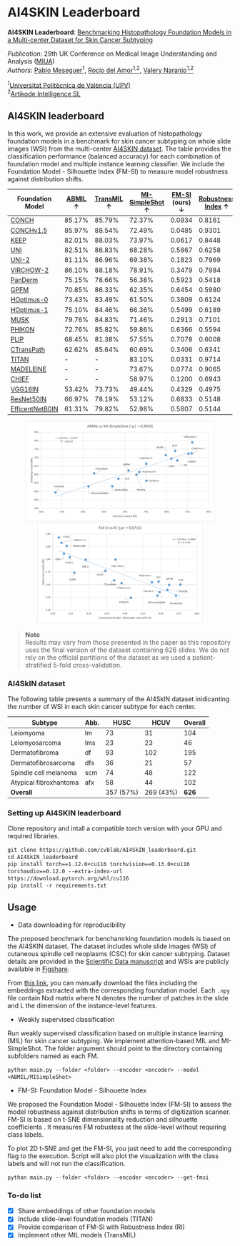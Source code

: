 # AI4SKIN Leaderboard

**AI4SKIN Leaderboard**: [Benchmarking Histopathology Foundation Models in a Multi-center Dataset for Skin Cancer Subtyping](https://doi.org/10.1007/978-3-031-98688-8_2)

_Publication_: 29th UK Conference on Medical Image Understanding and Analysis ([MIUA](https://conferences.leeds.ac.uk/miua/))  
_Authors_: [Pablo Meseguer<sup>1</sup>](https://scholar.google.es/citations?user=4r9lgdAAAAAJ&hl=es&oi=ao), [Rocío del Amor<sup>1,2</sup>](https://scholar.google.es/citations?user=CPCZPNkAAAAJ&hl=es&oi=ao), [Valery Naranjo<sup>1,2</sup>](https://scholar.google.com/citations?user=jk4XsG0AAAAJ&hl=es&oi=ao)

<sup>1</sup>[Universitat Politècnica de València (UPV)](https://www.upv.es/)  
<sup>2</sup>[Artikode Intelligence SL](https://www.artikode.com/)

## AI4SKIN leaderboard

In this work, we provide an extensive evaluation of histopathology foundation models in a benchmark for skin cancer subtyping on whole slide images (WSI) from the multi-center [AI4SKIN dataset](https://doi.org/10.1038/s41597-025-05108-3).
The table provides the classification performance (balanced accuracy) for each combination of foundation model and multiple instance learning classifier. We include the Foundation Model - Silhouette Index (FM-SI) to measure model robustness against distribution shifts.

| Foundation Model                                             | [ABMIL](https://proceedings.mlr.press/v80/ilse18a.html) ↑ | [TransMIL](https://doi.org/10.48550/arXiv.2106.00908) ↑ | [MI-SimpleShot](https://doi.org/10.1038/s41591-024-02857-3) ↑ | [FM-SI](https://doi.org/10.1007/978-3-031-98688-8_2) (ours) ↓ | [Robustness Index](https://doi.org/10.48550/arXiv.2501.18055) ↑ |
|--------------------------------------------------------------|-----------------------------------------------------------|---------------------------------------------------------|---------------------------------------------------------------|---------------------------------------------------------------|-----------------------------------------------------------------|
| [CONCH](https://doi.org/10.1038/s41591-024-02856-4)          | 85.17%                                                    | 85.79%                                                  | 72.37%                                                        | 0.0934                                                        | 0.8161                                                          |
| [CONCHv1.5](https://doi.org/10.48550/arXiv.2411.19666)       | 85.97%                                                    | 88.54%                                                  | 72.49%                                                        | 0.0485                                                        | 0.9301                                                          |
| [KEEP](https://doi.org/10.48550/arXiv.2412.13126)            | 82.01%                                                    | 88.03%                                                  | 73.97%                                                        | 0.0617                                                        | 0.8448                                                          |
| [UNI](https://doi.org/10.1038/s41591-024-02857-3)            | 82.51%                                                    | 86.83%                                                  | 68.28%                                                        | 0.5867                                                        | 0.6258                                                          |
| [UNI-2](https://doi.org/10.1038/s41591-024-02857-3)          | 81.11%                                                    | 86.96%                                                  | 69.38%                                                        | 0.1823                                                        | 0.7969                                                          |
| [VIRCHOW-2](https://doi.org/10.48550/arXiv.2408.00738)       | 86.10%                                                    | 88.18%                                                  | 78.91%                                                        | 0.3479                                                        | 0.7984                                                          |
| [PanDerm](https://doi.org/10.1038/s41591-025-03747-y)        | 75.15%                                                    | 78.66%                                                  | 56.38%                                                        | 0.5923                                                        | 0.5418                                                          |
| [GPFM](https://doi.org/10.48550/arXiv.2407.18449)            | 70.85%                                                    | 86.33%                                                  | 62.35%                                                        | 0.6454                                                        | 0.5980                                                          |
| [HOptimus-0](https://www.bioptimus.com/)                     | 73.43%                                                    | 83.49%                                                  | 61.50%                                                        | 0.3809                                                        | 0.6124                                                          |
| [HOptimus-1](https://www.bioptimus.com/h-optimus-1)          | 75.10%                                                    | 84.46%                                                  | 66.36%                                                        | 0.5499                                                        | 0.6189                                                          |
| [MUSK](https://doi.org/10.1038/s41586-024-08378-w)           | 79.76%                                                    | 84.83%                                                  | 71.46%                                                        | 0.2913                                                        | 0.7101                                                          |
| [PHIKON](https://doi.org/10.48550/arXiv.2409.09173)          | 72.76%                                                    | 85.82%                                                  | 59.86%                                                        | 0.6366                                                        | 0.5594                                                          |
| [PLIP](https://doi.org/10.1038/s41591-023-02504-3)           | 68.45%                                                    | 81.38%                                                  | 57.55%                                                        | 0.7078                                                        | 0.6008                                                          |
| [CTransPath](https://doi.org/10.1016/j.media.2022.102559)    | 62.62%                                                    | 85.64%                                                  | 60.69%                                                        | 0.3406                                                        | 0.6341                                                          |
| [TITAN](https://doi.org/10.48550/arXiv.2411.19666)           | -                                                         | -                                                       | 83.10%                                                        | 0.0331                                                        | 0.9714                                                          |
| [MADELEINE](https://doi.org/10.1007/978-3-031-73414-4_2)     | -                                                         | -                                                       | 73.67%                                                        | 0.0774                                                        | 0.9065                                                          |
| [CHIEF](https://doi.org/10.1038/s41586-024-07894-z)          | -                                                         | -                                                       | 58.97%                                                        | 0.1200                                                        | 0.6943                                                          |
| [VGG16IN](https://doi.org/10.48550/arXiv.1409.1556)          | 53.42%                                                    | 73.73%                                                  | 49.44%	                                                       | 0.4329                                                        | 0.4975                                                          |
| [ResNet50IN](https://doi.org/10.1109/CVPR.2016.90)           | 66.97%                                                    | 78.19%                                                  | 53.12%                                                        | 0.6833                                                        | 0.5148                                                          |
| [EfficentNetB0IN](https://doi.org/10.48550/arXiv.1905.11946) | 61.31%                                                    | 79.82%                                                  | 52.98%                                                        | 0.5807                                                        | 0.5144                                                          |

<p align="center">
  <img src="assets/performance_metrics.png" alt="Imagen 1" height="225"/>
  <img src="assets/shift_metrics.png" alt="Imagen 2" height="225"/>
</p>

> **Note**  
> Results may vary from those presented in the paper as this repository uses the final version of the dataset containing 626 slides. We do not rely on the official partitions of the dataset as we used a patient-stratified 5-fold cross-validation. 

### AI4SkIN dataset

The following table presents a summary of the AI4SkIN dataset inidicanting the number of WSI in each skin cancer subtype for each center. 

| **Subtype**            | **Abb.** | **HUSC**  | **HCUV**  | **Overall** |
|------------------------|----------|-----------|-----------|-------------|
| Leiomyoma              | lm       | 73        | 31        | 104         |
| Leiomyosarcoma         | lms      | 23        | 23        | 46          |
| Dermatofibroma         | df       | 93        | 102       | 195         |
| Dermatofibrosarcoma    | dfs      | 36        | 21        | 57          |
| Spindle cell melanoma  | scm      | 74        | 48        | 122         |
| Atypical fibroxhantoma | afx      | 58        | 44        | 102         |
| **Overall**            |          | 357 (57%) | 269 (43%) | **626**     | 

### Setting up AI4SKIN leaderboard

Clone repository and intall a compatible torch version with your GPU and required libraries.

```
git clone https://github.com/cvblab/AI4SkIN_leaderboard.git
cd AI4SkIN_leaderboard
pip install torch==1.12.0+cu116 torchvision==0.13.0+cu116 torchaudio==0.12.0 --extra-index-url https://download.pytorch.org/whl/cu116
pip install -r requirements.txt
```

## Usage

* Data downloading for reproducibility

The proposed benchmark for benchamrking foundation models is based on the AI4SKIN dataset. The dataset includes whole slide images (WSI) of cutaneous spindle cell neoplasms (CSC) for skin cancer subtyping. Dataset details are provided in the [Scientific Data manuscript](https://doi.org/10.1038/s41597-025-05108-3) and WSIs are publicly available in [Figshare](https://doi.org/10.6084/m9.figshare.27118035).

From [this link](https://upvedues-my.sharepoint.com/:f:/g/personal/pabmees_upv_edu_es/EnVgZJtckMdJoPvDnqd3REUB_Oany7p6zFlQIwm3MQBLow?e=Mr8Sfg), you can manually download the files including the embeddings extracted with the corresponding foundation model. Each `.npy` file contain Nxd matrix where N denotes the number of patches in the slide and L the dimension of the instance-level features. 

* Weakly supervised classification 

Run weakly supervised classification based on multiple instance learning (MIL) for skin cancer subtyping. We implement attention-based MIL and MI-SimpleShot. The folder argument should point to the directory containing subfolders named as each FM.
```
python main.py --folder <folder> --encoder <encoder> --model <ABMIL/MISimpleShot>
```

* FM-SI: Foundation Model - Silhouette Index

We proposed the Foundation Model - Silhouette Index (FM-SI) to assess the model robustness against distribution shifts in terms of digitization scanner. FM-SI is based on t-SNE  dimensionality reduction and silhouette coefficients . It measures FM robustess at the slide-level without requiring class labels.

To plot 2D t-SNE and get the FM-SI, you just need to add the corresponding flag to the execution. Script will also plot the visualization with the class labels and will not run the classification. 

```
python main.py --folder <folder> --encoder <encoder> --get-fmsi
```

### To-do list

- [x] Share embeddings of other foundation models
- [x] Include slide-level foundation models (TITAN)
- [x] Provide comparison of FM-SI with Robustness Index (RI)
- [x] Implement other MIL models (TransMIL)